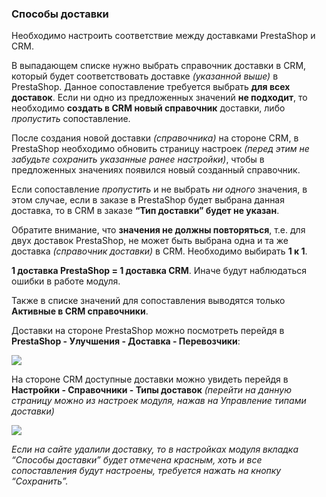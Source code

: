 ### Способы доставки

Необходимо настроить соответствие между доставками PrestaShop и CRM.

В выпадающем списке нужно выбрать справочник доставки в CRM, который будет соответствовать доставке *(указанной выше)* в PrestaShop. Данное сопоставление требуется выбрать **для всех доставок**. Если ни одно из предложенных значений **не подходит**, то необходимо **создать в CRM новый справочник** доставки, либо *пропустить* сопоставление.

После создания новой доставки *(справочника)* на стороне CRM, в PrestaShop необходимо обновить страницу настроек *(перед этим не забудьте сохранить указанные ранее настройки)*, чтобы в предложенных значениях появился новый созданный справочник.

Если сопоставление *пропустить* и не выбрать *ни одного* значения, в этом случае, если в заказе в PrestaShop будет выбрана данная доставка, то в CRM в заказе **“Тип доставки” будет не указан**.

Обратите внимание, что **значения не должны повторяться**, т.е. для двух доставок PrestaShop, не может быть выбрана одна и та же доставка *(справочник доставки)* в CRM. Необходимо выбирать **1 к 1**.

**1 доставка PrestaShop = 1 доставка CRM**. Иначе будут наблюдаться ошибки в работе модуля.

Также в списке значений для сопоставления выводятся только **Активные в CRM справочники**.

Доставки на стороне PrestaShop можно посмотреть перейдя в **PrestaShop - Улучшения - Доставка - Перевозчики**:

![](https://lh5.googleusercontent.com/8f0bCQy35T99LlFWYUlcAt4jY8ykg1fFPpxc1w4ba2poidsGNdphLpnOajKnLXbI49zt7VNGNTEZcmUqzWF_zu6IG-wMOrGPJjC0Lav61kuJja8Wm-EoriZYBHa-bZ86c0mnKTWe=s0)

На стороне CRM доступные доставки можно увидеть перейдя в **Настройки - Справочники - Типы доставок** *(перейти на данную страницу можно из настроек модуля, нажав на Управление типами доставки)*

![](https://lh5.googleusercontent.com/27gywSrVKIZqzEutHXVFEOwTfnIuUy3yxYSKzsZ6OPqF_f7HYGekm3T48kPibR0spNCeqddbAqPRbhq2JpgPH-lxSejbLVR5iAWzEP-JxVvsduU84nQ65dxepGesM-Jq3vr0G7FS=s0)

*Если на сайте удалили доставку, то в настройках модуля вкладка “Способы доставки” будет отмечена красным, хоть и все сопоставления будут настроены, требуется нажать на кнопку “Сохранить”.*
